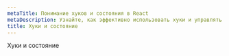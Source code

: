 ```yaml
---
metaTitle: Понимание хуков и состояния в React
metaDescription: Узнайте, как эффективно использовать хуки и управлять состоянием в React для улучшения функциональности и производительности ваших приложений
title: Хуки и состояние
---
```

Хуки и состояние
